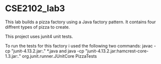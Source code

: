 # CSE2102_lab3

This lab builds a pizza factory using a Java factory pattern. It contains four diffrent types of pizza to create. 

This project uses junit4 unit tests. 

To run the tests for this factory i used the following two commands:
javac -cp "junit-4.13.2.jar:." *.java  and java -cp "junit-4.13.2.jar:hamcrest-core-1.3.jar:." org.junit.runner.JUnitCore PizzaTests 


